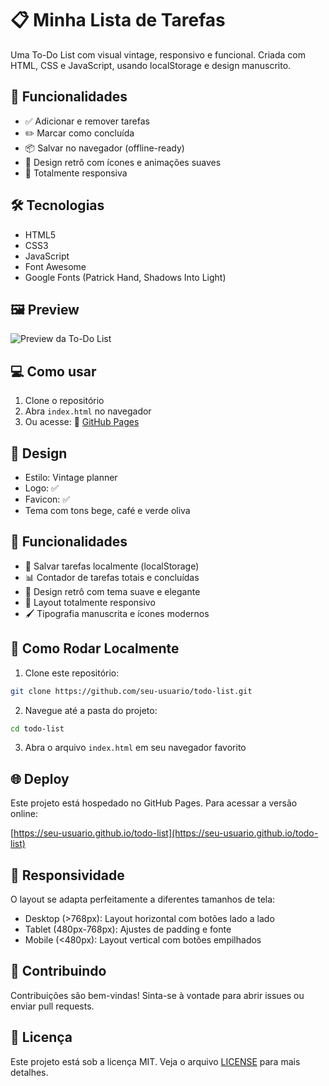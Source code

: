 # 📋 Minha Lista de Tarefas

Uma To-Do List com visual vintage, responsivo e funcional. Criada com HTML, CSS e JavaScript, usando localStorage e design manuscrito.

## 🚀 Funcionalidades

- ✅ Adicionar e remover tarefas
- ✏️ Marcar como concluída
- 📦 Salvar no navegador (offline-ready)
- 🧼 Design retrô com ícones e animações suaves
- 📱 Totalmente responsiva

## 🛠️ Tecnologias

- HTML5
- CSS3
- JavaScript
- Font Awesome
- Google Fonts (Patrick Hand, Shadows Into Light)

## 🖼️ Preview

![Preview da To-Do List](preview.png)

## 💻 Como usar

1. Clone o repositório
2. Abra `index.html` no navegador
3. Ou acesse: 🔗 [GitHub Pages](https://seu-usuario.github.io/gerenciador-de-tarefas-static)

## 🎨 Design

- Estilo: Vintage planner
- Logo: ✅
- Favicon: ✅
- Tema com tons bege, café e verde oliva

## 🎯 Funcionalidades

- 💾 Salvar tarefas localmente (localStorage)
- 📊 Contador de tarefas totais e concluídas
- 🎨 Design retrô com tema suave e elegante
- 📱 Layout totalmente responsivo
- 🖌️ Tipografia manuscrita e ícones modernos

## 🚀 Como Rodar Localmente

1. Clone este repositório:
```bash
git clone https://github.com/seu-usuario/todo-list.git
```

2. Navegue até a pasta do projeto:
```bash
cd todo-list
```

3. Abra o arquivo `index.html` em seu navegador favorito

## 🌐 Deploy

Este projeto está hospedado no GitHub Pages. Para acessar a versão online:

[https://seu-usuario.github.io/todo-list](https://seu-usuario.github.io/todo-list)

## 📱 Responsividade

O layout se adapta perfeitamente a diferentes tamanhos de tela:
- Desktop (>768px): Layout horizontal com botões lado a lado
- Tablet (480px-768px): Ajustes de padding e fonte
- Mobile (<480px): Layout vertical com botões empilhados

## 🤝 Contribuindo

Contribuições são bem-vindas! Sinta-se à vontade para abrir issues ou enviar pull requests.

## 📄 Licença

Este projeto está sob a licença MIT. Veja o arquivo [LICENSE](LICENSE) para mais detalhes. 